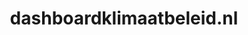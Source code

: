 ---
layout: post
title:  "dashboardklimaatbeleid.nl"
internal_url:  "/dutchgov/dashboardklimaatbeleid.nl.html"
categories: dutchgov
---